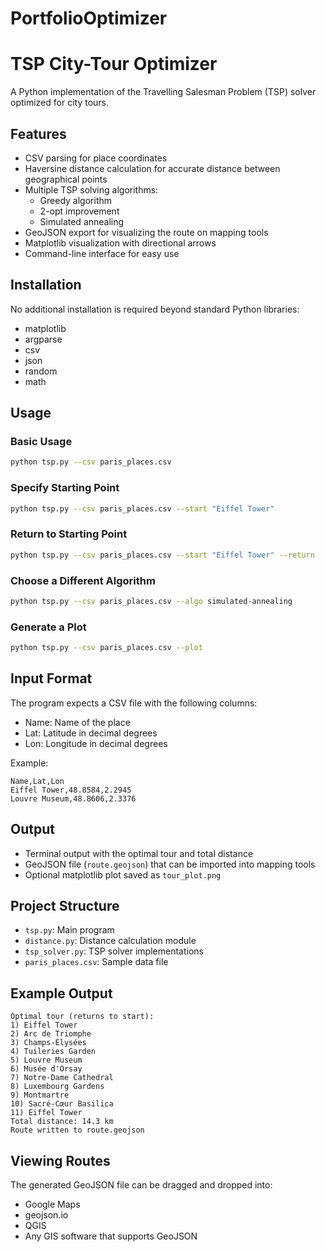 # PortfolioOptimizer

# TSP City-Tour Optimizer

A Python implementation of the Travelling Salesman Problem (TSP) solver optimized for city tours.

## Features

- CSV parsing for place coordinates
- Haversine distance calculation for accurate distance between geographical points
- Multiple TSP solving algorithms:
  - Greedy algorithm
  - 2-opt improvement
  - Simulated annealing
- GeoJSON export for visualizing the route on mapping tools
- Matplotlib visualization with directional arrows
- Command-line interface for easy use

## Installation

No additional installation is required beyond standard Python libraries:
- matplotlib
- argparse
- csv
- json
- random
- math

## Usage

### Basic Usage

```bash
python tsp.py --csv paris_places.csv
```

### Specify Starting Point

```bash
python tsp.py --csv paris_places.csv --start "Eiffel Tower"
```

### Return to Starting Point

```bash
python tsp.py --csv paris_places.csv --start "Eiffel Tower" --return
```

### Choose a Different Algorithm

```bash
python tsp.py --csv paris_places.csv --algo simulated-annealing
```

### Generate a Plot

```bash
python tsp.py --csv paris_places.csv --plot
```

## Input Format

The program expects a CSV file with the following columns:
- Name: Name of the place
- Lat: Latitude in decimal degrees
- Lon: Longitude in decimal degrees

Example:
```
Name,Lat,Lon
Eiffel Tower,48.8584,2.2945
Louvre Museum,48.8606,2.3376
```

## Output

- Terminal output with the optimal tour and total distance
- GeoJSON file (`route.geojson`) that can be imported into mapping tools
- Optional matplotlib plot saved as `tour_plot.png`

## Project Structure

- `tsp.py`: Main program
- `distance.py`: Distance calculation module
- `tsp_solver.py`: TSP solver implementations
- `paris_places.csv`: Sample data file

## Example Output

```
Optimal tour (returns to start):
1) Eiffel Tower
2) Arc de Triomphe
3) Champs-Élysées
4) Tuileries Garden
5) Louvre Museum
6) Musée d'Orsay
7) Notre-Dame Cathedral
8) Luxembourg Gardens
9) Montmartre
10) Sacré-Cœur Basilica
11) Eiffel Tower
Total distance: 14.3 km
Route written to route.geojson
```

## Viewing Routes

The generated GeoJSON file can be dragged and dropped into:
- Google Maps
- geojson.io
- QGIS
- Any GIS software that supports GeoJSON
